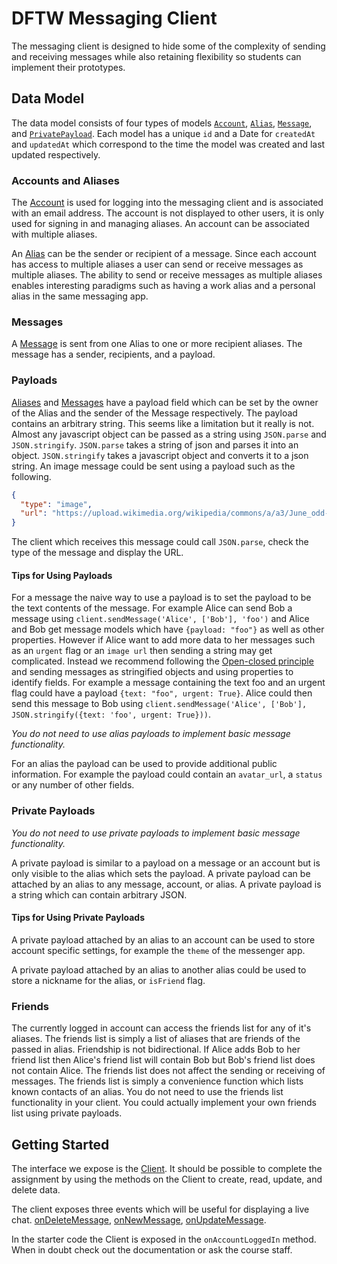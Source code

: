 # DFTW Messaging Client

The messaging client is designed to hide some of the complexity of sending and receiving messages while also retaining flexibility so students can implement their prototypes.

## Data Model

The data model consists of four types of models [`Account`](Account.html), [`Alias`](Alias.html), [`Message`](Message.html), and [`PrivatePayload`](Account.html). Each model has a unique `id` and a Date for `createdAt` and `updatedAt` which correspond to the time the model was created and last updated respectively.

### Accounts and Aliases

The [Account](Account.html) is used for logging into the messaging client and is associated with an email address. The account is not displayed to other users, it is only used for signing in and managing aliases. An account can be associated with multiple aliases.

An [Alias](Alias.html) can be the sender or recipient of a message. Since each account has access to multiple aliases a user can send or receive messages as multiple aliases. The ability to send or receive messages as multiple aliases enables interesting paradigms such as having a work alias and a personal alias in the same messaging app.

### Messages

A [Message](Message.html) is sent from one Alias to one or more recipient aliases. The message has a sender, recipients, and a payload.

### Payloads

[Aliases](Alias.html) and [Messages](Message.html) have a payload field which can be set by the owner of the Alias and the sender of the Message respectively. The payload contains an arbitrary string. This seems like a limitation but it really is not. Almost any javascript object can be passed as a string using `JSON.parse` and `JSON.stringify`. `JSON.parse` takes a string of json and parses it into an object. `JSON.stringify` takes a javascript object and converts it to a json string. An image message could be sent using a payload such as the following.

```json
{
  "type": "image",
  "url": "https://upload.wikimedia.org/wikipedia/commons/a/a3/June_odd-eyed-cat.jpg"
}
```

The client which receives this message could call `JSON.parse`, check the type of the message and display the URL.

#### Tips for Using Payloads

For a message the naive way to use a payload is to set the payload to be the text contents of the message. For example Alice can send Bob a message using `client.sendMessage('Alice', ['Bob'], 'foo')` and Alice and Bob get message models which have `{payload: "foo"}` as well as other properties. However if Alice want to add more data to her messages such as an `urgent` flag or an `image url` then sending a string may get complicated. Instead we recommend following the [Open-closed principle](https://en.wikipedia.org/wiki/Open%E2%80%93closed_principle) and sending messages as stringified objects and using properties to identify fields. For example a message containing the text foo and an urgent flag could have a payload `{text: "foo", urgent: True}`. Alice could then send this message to Bob using `client.sendMessage('Alice', ['Bob'], JSON.stringify({text: 'foo', urgent: True}))`.

_You do not need to use alias payloads to implement basic message functionality._

For an alias the payload can be used to provide additional public information. For example the payload could contain an `avatar_url`, a `status` or any number of other fields.

### Private Payloads

_You do not need to use private payloads to implement basic message functionality._

A private payload is similar to a payload on a message or an account but is only visible to the alias which sets the payload. A private payload can be attached by an alias to any message, account, or alias. A private payload is a string which can contain arbitrary JSON.

#### Tips for Using Private Payloads

A private payload attached by an alias to an account can be used to store account specific settings, for example the `theme` of the messenger app.

A private payload attached by an alias to another alias could be used to store a nickname for the alias, or `isFriend` flag.

### Friends

The currently logged in account can access the friends list for any of it's aliases. The friends list is simply a list of aliases that are friends of the passed in alias. Friendship is not bidirectional. If Alice adds Bob to her friend list then Alice's friend list will contain Bob but Bob's friend list does not contain Alice. The friends list does not affect the sending or receiving of messages. The friends list is simply a convenience function which lists known contacts of an alias. You do not need to use the friends list functionality in your client. You could actually implement your own friends list using private payloads.

## Getting Started

The interface we expose is the [Client](Client.html). It should be possible to complete the assignment by using the methods on the Client to create, read, update, and delete data.

The client exposes three events which will be useful for displaying a live chat. [onDeleteMessage](global.html#event:onDeleteMessage), [onNewMessage](global.html#event:onNewMessage), [onUpdateMessage](global.html#event:onUpdateMessage).

In the starter code the Client is exposed in the `onAccountLoggedIn` method. When in doubt check out the documentation or ask the course staff.

<!-- ### Private Payloads

[PrivatePayloads](PrivatePayload.html) are similar to the public payload on Alias and Message. However [PrivatePayloads] are only accessible by the alias which creates the payload. An Alias can create a PrivatePayload on  -->
